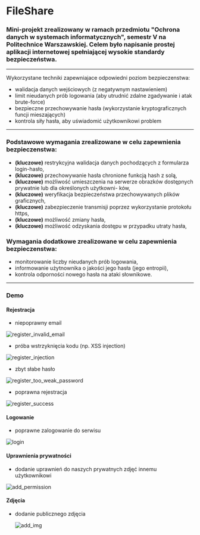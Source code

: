 # FileShare
### Mini-projekt zrealizowany w ramach przedmiotu "Ochrona danych w systemach informatycznych", semestr V na Politechnice Warszawskiej. Celem było napisanie prostej aplikacji internetowej spełniającej wysokie standardy bezpieczeństwa.
***
Wykorzystane techniki zapewniajace odpowiedni poziom bezpieczenstwa:
* walidacja danych wejściowych (z negatywnym nastawieniem)
* limit nieudanych prób logowania (aby utrudnić zdalne zgadywanie i atak brute-force)
* bezpieczne przechowywanie hasła (wykorzystanie kryptograficznych funcji mieszających)
* kontrola siły hasła, aby uświadomić użytkownikowi problem
***
### Podstawowe wymagania zrealizowane w celu zapewnienia bezpieczenstwa:
* **(kluczowe)** restrykcyjna walidacja danych pochodzących z formularza login-hasło,
* **(kluczowe)** przechowywanie hasła chronione funkcją hash z solą,
* **(kluczowe)** możliwość umieszczenia na serwerze obrazków dostępnych prywatnie lub dla określonych użytkowni-
ków,
* **(kluczowe)** weryfikacja bezpieczeństwa przechowywanych plików graficznych,
* **(kluczowe)** zabezpieczenie transmisji poprzez wykorzystanie protokołu https,
* **(kluczowe)** możliwość zmiany hasła,
* **(kluczowe)** możliwość odzyskania dostępu w przypadku utraty hasła,

### Wymagania dodatkowe zrealizowane w celu zapewnienia bezpieczenstwa:
* monitorowanie liczby nieudanych prób logowania,
* informowanie użytnownika o jakości jego hasła (jego entropii),
* kontrola odporności nowego hasła na ataki słownikowe.

***
### Demo

#### Rejestracja
* niepoprawny email

![register_invalid_email](https://github.com/MichalZdanuk/Projekt_OD/assets/76063659/b85aeb14-edd5-4dce-b3b2-1ee18e49e3ce)

* próba wstrzyknięcia kodu (np. XSS injection)

![register_injection](https://github.com/MichalZdanuk/Projekt_OD/assets/76063659/a623c591-7ae6-4c84-ab25-7a93e372cb7b)

* zbyt słabe hasło

![register_too_weak_password](https://github.com/MichalZdanuk/Projekt_OD/assets/76063659/b5fc4696-8007-4747-a54f-b5d058db41aa)

* poprawna rejestracja

![register_success](https://github.com/MichalZdanuk/Projekt_OD/assets/76063659/099cdc43-4f19-4784-b5bf-40989c85c0f1)

#### Logowanie
* poprawne zalogowanie do serwisu

![login](https://github.com/MichalZdanuk/Projekt_OD/assets/76063659/d1ab59b7-899f-4da7-9dca-5f26d240dff6)

#### Uprawnienia prywatności
* dodanie uprawnień do naszych prywatnych zdjęć innemu użytkownikowi

![add_permission](https://github.com/MichalZdanuk/Projekt_OD/assets/76063659/2f60b43e-e4c4-4ae9-9b75-d6ed1e2b674a)

#### Zdjęcia
* dodanie publicznego zdjęcia

  ![add_img](https://github.com/MichalZdanuk/Projekt_OD/assets/76063659/f99fcde7-2c83-480e-935e-1a812f30f095)
